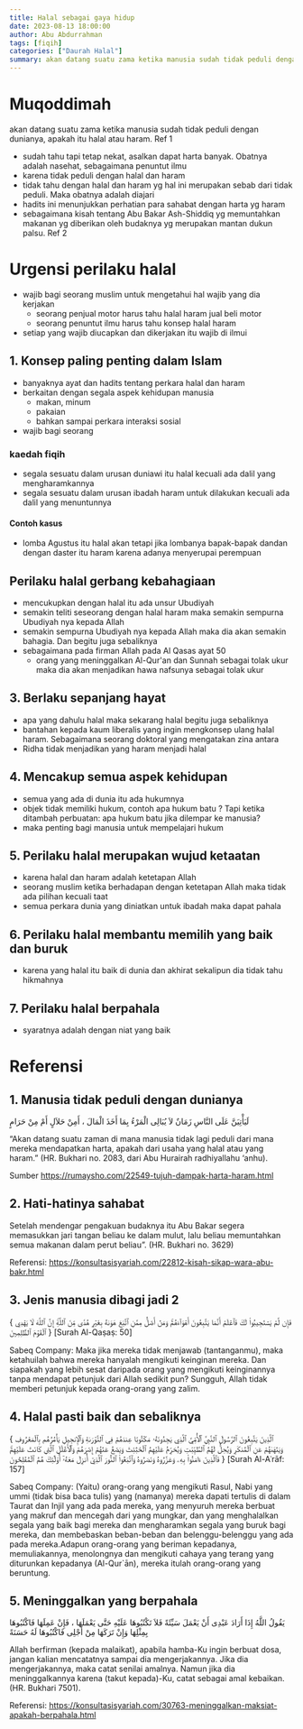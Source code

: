 ```yaml
---
title: Halal sebagai gaya hidup 
date: 2023-08-13 18:00:00
author: Abu Abdurrahman 
tags: [fiqih]
categories: ["Daurah Halal"]
summary: akan datang suatu zama ketika manusia sudah tidak peduli dengan dunianya, apakah itu halal atau haram
---
```


# Muqoddimah

akan datang suatu zama ketika manusia sudah tidak peduli dengan dunianya, apakah itu halal atau haram. Ref 1

- sudah tahu tapi tetap nekat, asalkan dapat harta banyak. Obatnya adalah nasehat, sebagaimana penuntut ilmu
-  karena tidak peduli dengan halal dan haram
- tidak tahu dengan halal dan haram yg hal ini merupakan sebab dari tidak peduli. Maka obatnya adalah diajari 
- hadits ini menunjukkan perhatian para sahabat dengan harta yg haram
- sebagaimana kisah tentang Abu Bakar Ash-Shiddiq yg memuntahkan makanan yg diberikan oleh budaknya yg merupakan mantan dukun palsu. Ref 2

# Urgensi perilaku halal

- wajib bagi seorang muslim untuk mengetahui hal wajib yang dia kerjakan
  - seorang penjual motor harus tahu halal haram jual beli motor
  - seorang penuntut ilmu harus tahu konsep halal haram
- setiap yang wajib diucapkan dan dikerjakan itu wajib di ilmui 

## 1. Konsep paling penting dalam Islam

- banyaknya ayat dan hadits tentang perkara halal dan haram
- berkaitan dengan segala aspek kehidupan manusia
  - makan, minum
  - pakaian
  - bahkan sampai perkara interaksi sosial
- wajib bagi seorang 

### kaedah fiqih

- segala sesuatu dalam urusan duniawi itu halal kecuali ada dalil yang mengharamkannya
- segala sesuatu dalam urusan ibadah haram untuk dilakukan kecuali ada dalil yang menuntunnya 

#### Contoh kasus

- lomba Agustus itu halal akan tetapi jika lombanya bapak-bapak dandan dengan daster itu haram karena adanya menyerupai perempuan

## Perilaku halal gerbang kebahagiaan

- mencukupkan dengan halal itu ada unsur Ubudiyah
- semakin teliti seseorang dengan halal haram maka semakin sempurna Ubudiyah nya kepada Allah 
- semakin sempurna Ubudiyah nya kepada Allah maka dia akan semakin bahagia. Dan begitu juga sebaliknya 
- sebagaimana pada firman Allah pada Al Qasas ayat 50
  - orang yang meninggalkan Al-Qur'an dan Sunnah sebagai tolak ukur maka dia akan menjadikan hawa nafsunya sebagai tolak ukur 

## 3. Berlaku sepanjang hayat

- apa yang dahulu halal maka sekarang halal begitu juga sebaliknya
- bantahan kepada kaum liberalis yang ingin mengkonsep ulang halal haram. Sebagaimana seorang doktoral yang mengatakan zina antara 
- Ridha tidak menjadikan yang haram menjadi halal 

## 4. Mencakup semua aspek kehidupan

- semua yang ada di dunia itu ada hukumnya
- objek tidak memiliki hukum, contoh apa hukum batu ? Tapi ketika ditambah perbuatan: apa hukum batu jika dilempar ke manusia?
- maka penting bagi manusia untuk mempelajari hukum

## 5. Perilaku halal merupakan wujud ketaatan

- karena halal dan haram adalah ketetapan Allah
- seorang muslim ketika berhadapan dengan ketetapan Allah maka tidak ada pilihan kecuali taat
- semua perkara dunia yang diniatkan untuk ibadah maka dapat pahala

## 6. Perilaku halal membantu memilih yang baik dan buruk

- karena yang halal itu baik di dunia dan akhirat sekalipun dia tidak tahu hikmahnya

## 7. Perilaku halal berpahala

- syaratnya adalah dengan niat yang baik

# Referensi

## 1. Manusia tidak peduli dengan dunianya

لَيَأْتِيَنَّ عَلَى النَّاسِ زَمَانٌ لاَ يُبَالِى الْمَرْءُ بِمَا أَخَذَ الْمَالَ ، أَمِنْ حَلاَلٍ أَمْ مِنْ حَرَامٍ

“Akan datang suatu zaman di mana manusia tidak lagi peduli dari mana mereka mendapatkan harta, apakah dari usaha yang halal atau yang haram.” (HR. Bukhari no. 2083, dari Abu Hurairah radhiyallahu ‘anhu).



Sumber https://rumaysho.com/22549-tujuh-dampak-harta-haram.html

## 2. Hati-hatinya sahabat 
Setelah mendengar pengakuan budaknya itu Abu Bakar segera memasukkan jari tangan beliau ke dalam mulut, lalu beliau memuntahkan semua makanan dalam perut beliau”. (HR. Bukhari no. 3629)

Referensi: https://konsultasisyariah.com/22812-kisah-sikap-wara-abu-bakr.html

## 3. Jenis manusia dibagi jadi 2

{ فَإِن لَّمۡ يَسۡتَجِيبُواْ لَكَ فَٱعۡلَمۡ أَنَّمَا يَتَّبِعُونَ أَهۡوَآءَهُمۡۚ وَمَنۡ أَضَلُّ مِمَّنِ ٱتَّبَعَ هَوَىٰهُ بِغَيۡرِ هُدٗى مِّنَ ٱللَّهِۚ إِنَّ ٱللَّهَ لَا يَهۡدِي ٱلۡقَوۡمَ ٱلظَّٰلِمِينَ }
[Surah Al-Qaṣaṣ: 50]

Sabeq Company:
Maka jika mereka tidak menjawab (tantanganmu), maka ketahuilah bahwa mereka hanyalah mengikuti keinginan mereka. Dan siapakah yang lebih sesat daripada orang yang mengikuti keinginannya tanpa mendapat petunjuk dari Allah sedikit pun? Sungguh, Allah tidak memberi petunjuk kepada orang-orang yang zalim.

## 4. Halal pasti baik dan sebaliknya

{ ٱلَّذِينَ يَتَّبِعُونَ ٱلرَّسُولَ ٱلنَّبِيَّ ٱلۡأُمِّيَّ ٱلَّذِي يَجِدُونَهُۥ مَكۡتُوبًا عِندَهُمۡ فِي ٱلتَّوۡرَىٰةِ وَٱلۡإِنجِيلِ يَأۡمُرُهُم بِٱلۡمَعۡرُوفِ وَيَنۡهَىٰهُمۡ عَنِ ٱلۡمُنكَرِ وَيُحِلُّ لَهُمُ ٱلطَّيِّبَٰتِ وَيُحَرِّمُ عَلَيۡهِمُ ٱلۡخَبَٰٓئِثَ وَيَضَعُ عَنۡهُمۡ إِصۡرَهُمۡ وَٱلۡأَغۡلَٰلَ ٱلَّتِي كَانَتۡ عَلَيۡهِمۡۚ فَٱلَّذِينَ ءَامَنُواْ بِهِۦ وَعَزَّرُوهُ وَنَصَرُوهُ وَٱتَّبَعُواْ ٱلنُّورَ ٱلَّذِيٓ أُنزِلَ مَعَهُۥٓ أُوْلَٰٓئِكَ هُمُ ٱلۡمُفۡلِحُونَ }
[Surah Al-Aʿrāf: 157]

Sabeq Company:
(Yaitu) orang-orang yang mengikuti Rasul, Nabi yang ummi (tidak bisa baca tulis) yang (namanya) mereka dapati tertulis di dalam Taurat dan Injil yang ada pada mereka, yang menyuruh mereka berbuat yang makruf dan mencegah dari yang mungkar, dan yang menghalalkan segala yang baik bagi mereka dan mengharamkan segala yang buruk bagi mereka, dan membebaskan beban-beban dan belenggu-belenggu yang ada pada mereka.Adapun orang-orang yang beriman kepadanya, memuliakannya, menolongnya dan mengikuti cahaya yang terang yang diturunkan kepadanya (Al-Qur`ān), mereka itulah orang-orang yang beruntung.

## 5. Meninggalkan yang berpahala

يَقُولُ اللَّهُ إِذَا أَرَادَ عَبْدِى أَنْ يَعْمَلَ سَيِّئَةً فَلاَ تَكْتُبُوهَا عَلَيْهِ حَتَّى يَعْمَلَهَا ، فَإِنْ عَمِلَهَا فَاكْتُبُوهَا بِمِثْلِهَا وَإِنْ تَرَكَهَا مِنْ أَجْلِى فَاكْتُبُوهَا لَهُ حَسَنَةً

Allah berfirman (kepada malaikat), apabila hamba-Ku ingin berbuat dosa, jangan kalian mencatatnya sampai dia mengerjakannya. Jika dia mengerjakannya, maka catat senilai amalnya. Namun jika dia meninggalkannya karena (takut kepada)-Ku, catat sebagai amal kebaikan. (HR. Bukhari 7501).



Referensi: https://konsultasisyariah.com/30763-meninggalkan-maksiat-apakah-berpahala.html